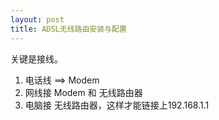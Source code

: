 ```yaml
---
layout: post
title: ADSL无线路由安装与配置
---
```



关键是接线。

1. 电话线 ==> Modem 
2. 网线接 Modem 和 无线路由器
3. 电脑接 无线路由器，这样才能链接上192.168.1.1